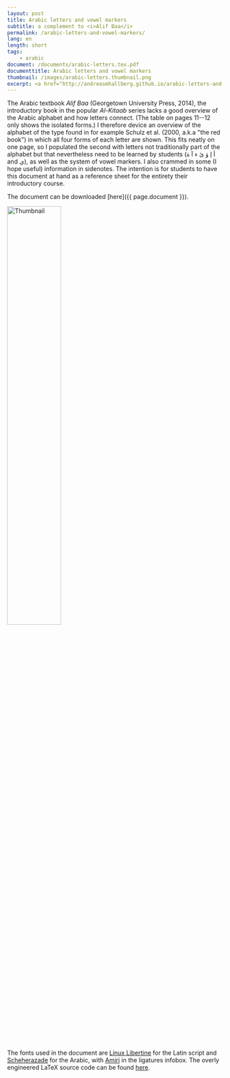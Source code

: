 ```yaml
---
layout: post
title: Arabic letters and vowel markers
subtitle: a complement to <i>Alif Baa</i>
permalink: /arabic-letters-and-vowel-markers/
lang: en
length: short
tags:
    - arabic
document: /documents/arabic-letters.tex.pdf
documenttitle: Arabic letters and vowel markers
thumbnail: /images/arabic-letters.thumbnail.png
excerpt: <a href="http://andreasmhallberg.github.io/arabic-letters-and-vowel-markers/"><img width="30%" src="/images/arabic-letters.thumbnail.png" alt="Thumbnail"></a>
---
```


The Arabic textbook *Alif Baa* (Georgetown University Press, 2014), the introductory book in the popular *Al-Kitaab* series lacks a good overview of the Arabic alphabet and how letters connect. (The table on pages 11--12 only shows the isolated forms.) I therefore device an overview of the alphabet of the type found in for example Schulz et&nbsp;al. (2000, a.k.a "the red book") in which all four forms of each letter are shown. This fits neatly on one page, so I populated the second with letters not traditionally part of the alphabet but that nevertheless need to be learned by students (أ إ ؤ ئ ء آ ة and ي), as well as the system of vowel markers. I also crammed in some (I hope useful) information in sidenotes. The intention is for students to have this document at hand as a reference sheet for the entirety their introductory course.

The document can be downloaded [here]({{ page.document }}).

<a href="{{ page.document }}" >
<img width="50%" src="{{ page.thumbnail }}" alt="Thumbnail">
</a>

The fonts used in the document are [Linux Libertine](http://www.linuxlibertine.org/) for the Latin script and [Scheherazade](https://software.sil.org/scheherazade/) for the Arabic, with [Amiri](http://www.amirifont.org/) in the ligatures infobox. The overly engineered LaTeX source code can be found [here](/documents/arabic-letters-and-vowel-markers.tex). 

